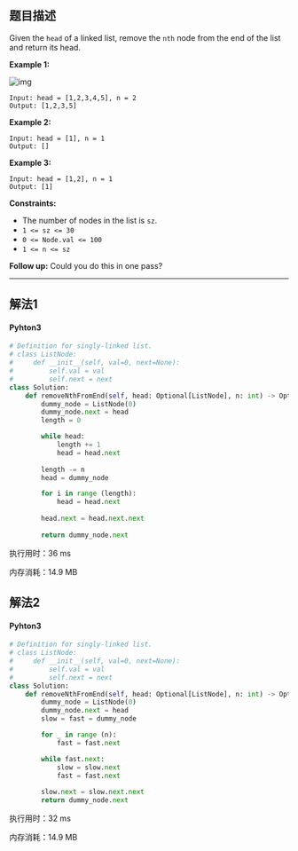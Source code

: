 ## 题目描述

Given the `head` of a linked list, remove the `nth` node from the end of the list and return its head.

 

**Example 1:**

![img](https://assets.leetcode.com/uploads/2020/10/03/remove_ex1.jpg)

```
Input: head = [1,2,3,4,5], n = 2
Output: [1,2,3,5]
```

**Example 2:**

```
Input: head = [1], n = 1
Output: []
```

**Example 3:**

```
Input: head = [1,2], n = 1
Output: [1]
```

 

**Constraints:**

- The number of nodes in the list is `sz`.
- `1 <= sz <= 30`
- `0 <= Node.val <= 100`
- `1 <= n <= sz`

 

**Follow up:** Could you do this in one pass?

------

## 解法1

#### Pyhton3

```python
# Definition for singly-linked list.
# class ListNode:
#     def __init__(self, val=0, next=None):
#         self.val = val
#         self.next = next
class Solution:
    def removeNthFromEnd(self, head: Optional[ListNode], n: int) -> Optional[ListNode]:
        dummy_node = ListNode(0)
        dummy_node.next = head
        length = 0

        while head:
            length += 1
            head = head.next
        
        length -= n
        head = dummy_node

        for i in range (length):
            head = head.next
        
        head.next = head.next.next
        
        return dummy_node.next
```

执行用时：36 ms

内存消耗：14.9 MB

## 解法2

#### Pyhton3

```python
# Definition for singly-linked list.
# class ListNode:
#     def __init__(self, val=0, next=None):
#         self.val = val
#         self.next = next
class Solution:
    def removeNthFromEnd(self, head: Optional[ListNode], n: int) -> Optional[ListNode]:
        dummy_node = ListNode(0)
        dummy_node.next = head
        slow = fast = dummy_node

        for _ in range (n):
            fast = fast.next

        while fast.next:
            slow = slow.next
            fast = fast.next
        
        slow.next = slow.next.next
        return dummy_node.next
```

执行用时：32 ms

内存消耗：14.9 MB
